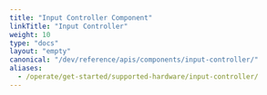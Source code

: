 ```yaml
---
title: "Input Controller Component"
linkTitle: "Input Controller"
weight: 10
type: "docs"
layout: "empty"
canonical: "/dev/reference/apis/components/input-controller/"
aliases:
  - /operate/get-started/supported-hardware/input-controller/
---
```

